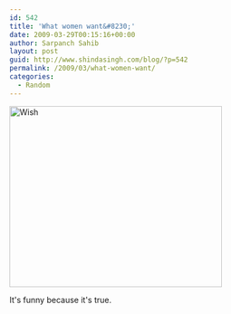 ```yaml
---
id: 542
title: 'What women want&#8230;'
date: 2009-03-29T00:15:16+00:00
author: Sarpanch Sahib
layout: post
guid: http://www.shindasingh.com/blog/?p=542
permalink: /2009/03/what-women-want/
categories:
  - Random
---
```

<img class="alignnone size-full wp-image-543" title="Wish" src="http://www.shindasingh.com/blog/wp-content/uploads/2009/03/wish.jpg" alt="Wish" width="375" height="320" />

It's funny because it's true.